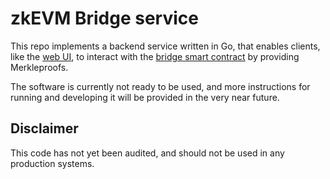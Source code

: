# zkEVM Bridge service

This repo implements a backend service written in Go, that enables clients, like the [web UI](https://github.com/0xPolygonHermez/zkevm-bridge-ui),
to interact with the [bridge smart contract](https://github.com/0xPolygonHermez/zkevm-contracts) by providing Merkleproofs.

The software is currently not ready to be used, and more instructions for running and developing it will be provided in the very near future.

## Disclaimer

This code has not yet been audited, and should not be used in any production systems.
